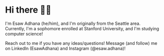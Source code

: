 # Hi there 👋🏿

I'm Esaw Adhana (he/him), and I'm originally from the Seattle area. Currently, I'm a sophomore enrolled at Stanford University, and I'm studying computer science!

Reach out to me if you have any ideas/questions! Message (and follow) me on LinkedIn (EsawAdhana) and Instagram (@esaw.adhana)!
